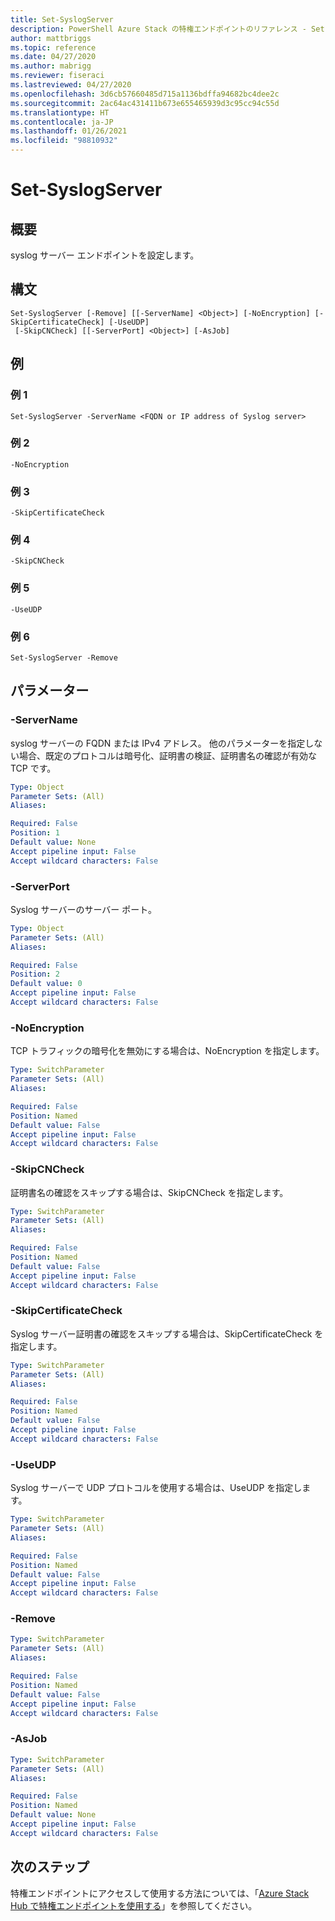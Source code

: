 ```yaml
---
title: Set-SyslogServer
description: PowerShell Azure Stack の特権エンドポイントのリファレンス - Set-SyslogServer
author: mattbriggs
ms.topic: reference
ms.date: 04/27/2020
ms.author: mabrigg
ms.reviewer: fiseraci
ms.lastreviewed: 04/27/2020
ms.openlocfilehash: 3d6cb57660485d715a1136bdffa94682bc4dee2c
ms.sourcegitcommit: 2ac64ac431411b673e655465939d3c95cc94c55d
ms.translationtype: HT
ms.contentlocale: ja-JP
ms.lasthandoff: 01/26/2021
ms.locfileid: "98810932"
---
```

# <a name="set-syslogserver"></a>Set-SyslogServer

## <a name="synopsis"></a>概要
syslog サーバー エンドポイントを設定します。

## <a name="syntax"></a>構文

```
Set-SyslogServer [-Remove] [[-ServerName] <Object>] [-NoEncryption] [-SkipCertificateCheck] [-UseUDP]
 [-SkipCNCheck] [[-ServerPort] <Object>] [-AsJob]
```


## <a name="examples"></a>例

### <a name="example-1"></a>例 1

```
Set-SyslogServer -ServerName <FQDN or IP address of Syslog server>
```

### <a name="example-2"></a>例 2
```
-NoEncryption
```

### <a name="example-3"></a>例 3
```
-SkipCertificateCheck
```

### <a name="example-4"></a>例 4
```
-SkipCNCheck
```

### <a name="example-5"></a>例 5
```
-UseUDP
```

### <a name="example-6"></a>例 6
```
Set-SyslogServer -Remove
```

## <a name="parameters"></a>パラメーター

### <a name="-servername"></a>-ServerName
syslog サーバーの FQDN または IPv4 アドレス。
他のパラメーターを指定しない場合、既定のプロトコルは暗号化、証明書の検証、証明書名の確認が有効な TCP です。

```yaml
Type: Object
Parameter Sets: (All)
Aliases:

Required: False
Position: 1
Default value: None
Accept pipeline input: False
Accept wildcard characters: False
```

### <a name="-serverport"></a>-ServerPort
Syslog サーバーのサーバー ポート。

```yaml
Type: Object
Parameter Sets: (All)
Aliases:

Required: False
Position: 2
Default value: 0
Accept pipeline input: False
Accept wildcard characters: False
```

### <a name="-noencryption"></a>-NoEncryption
TCP トラフィックの暗号化を無効にする場合は、NoEncryption を指定します。

```yaml
Type: SwitchParameter
Parameter Sets: (All)
Aliases:

Required: False
Position: Named
Default value: False
Accept pipeline input: False
Accept wildcard characters: False
```

### <a name="-skipcncheck"></a>-SkipCNCheck
証明書名の確認をスキップする場合は、SkipCNCheck を指定します。

```yaml
Type: SwitchParameter
Parameter Sets: (All)
Aliases:

Required: False
Position: Named
Default value: False
Accept pipeline input: False
Accept wildcard characters: False
```

### <a name="-skipcertificatecheck"></a>-SkipCertificateCheck
Syslog サーバー証明書の確認をスキップする場合は、SkipCertificateCheck を指定します。

```yaml
Type: SwitchParameter
Parameter Sets: (All)
Aliases:

Required: False
Position: Named
Default value: False
Accept pipeline input: False
Accept wildcard characters: False
```

### <a name="-useudp"></a>-UseUDP
Syslog サーバーで UDP プロトコルを使用する場合は、UseUDP を指定します。

```yaml
Type: SwitchParameter
Parameter Sets: (All)
Aliases:

Required: False
Position: Named
Default value: False
Accept pipeline input: False
Accept wildcard characters: False
```

### <a name="-remove"></a>-Remove
 

```yaml
Type: SwitchParameter
Parameter Sets: (All)
Aliases:

Required: False
Position: Named
Default value: False
Accept pipeline input: False
Accept wildcard characters: False
```

### <a name="-asjob"></a>-AsJob


```yaml
Type: SwitchParameter
Parameter Sets: (All)
Aliases:

Required: False
Position: Named
Default value: None
Accept pipeline input: False
Accept wildcard characters: False
```

## <a name="next-steps"></a>次のステップ

特権エンドポイントにアクセスして使用する方法については、「[Azure Stack Hub で特権エンドポイントを使用する](../../operator/azure-stack-privileged-endpoint.md)」を参照してください。
